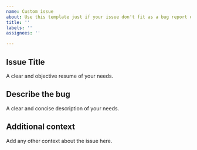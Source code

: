 ```yaml
---
name: Custom issue
about: Use this template just if your issue don't fit as a bug report or a issue template
title: ''
labels: ''
assignees: ''

---
```


## Issue Title
A clear and objective resume of your needs.

## Describe the bug
A clear and concise description of your needs.

## Additional context
Add any other context about the issue here.
